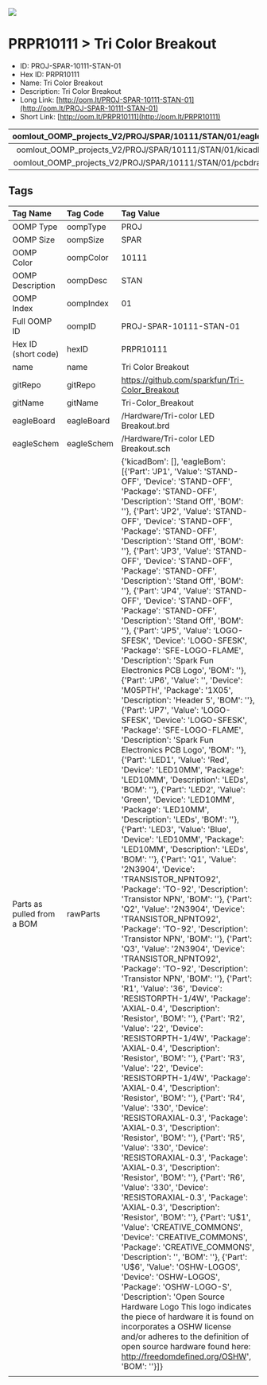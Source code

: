 


  
![][im]
# PRPR10111 > Tri Color Breakout

- ID: PROJ-SPAR-10111-STAN-01
- Hex ID: PRPR10111
- Name: Tri Color Breakout
- Description: Tri Color Breakout
- Long Link: [http://oom.lt/PROJ-SPAR-10111-STAN-01](http://oom.lt/PROJ-SPAR-10111-STAN-01)
- Short Link: [http://oom.lt/PRPR10111](http://oom.lt/PRPR10111)
  

|oomlout_OOMP_projects_V2/PROJ/SPAR/10111/STAN/01/eagleImage.png|oomlout_OOMP_projects_V2/PROJ/SPAR/10111/STAN/01/eagleSchemImage.png|oomlout_OOMP_projects_V2/PROJ/SPAR/10111/STAN/01/kicadPcb3dFront.png|oomlout_OOMP_projects_V2/PROJ/SPAR/10111/STAN/01/kicadPcb3dBack.png|
| :---: | :---: | :---: | :---: |
|oomlout_OOMP_projects_V2/PROJ/SPAR/10111/STAN/01/kicadPcb3d.png|oomlout_OOMP_projects_V2/PROJ/SPAR/10111/STAN/01/bomBack.png|oomlout_OOMP_projects_V2/PROJ/SPAR/10111/STAN/01/bomFront.png|oomlout_OOMP_projects_V2/PROJ/SPAR/10111/STAN/01/pcbdraw.svg|
|oomlout_OOMP_projects_V2/PROJ/SPAR/10111/STAN/01/pcbdrawBack.svg||||

## Tags
  

|Tag Name|Tag Code|Tag Value|
| :--- | :--- | :--- |
|OOMP Type|oompType|PROJ|
|OOMP Size|oompSize|SPAR|
|OOMP Color|oompColor|10111|
|OOMP Description|oompDesc|STAN|
|OOMP Index|oompIndex|01|
|Full OOMP ID|oompID|PROJ-SPAR-10111-STAN-01|
|Hex ID (short code)|hexID|PRPR10111|
|name|name|Tri Color Breakout|
|gitRepo|gitRepo|https://github.com/sparkfun/Tri-Color_Breakout|
|gitName|gitName|Tri-Color_Breakout|
|eagleBoard|eagleBoard|/Hardware/Tri-color LED Breakout.brd|
|eagleSchem|eagleSchem|/Hardware/Tri-color LED Breakout.sch|
|Parts as pulled from a BOM|rawParts|{'kicadBom': [], 'eagleBom': [{'Part': 'JP1', 'Value': 'STAND-OFF', 'Device': 'STAND-OFF', 'Package': 'STAND-OFF', 'Description': 'Stand Off', 'BOM': ''}, {'Part': 'JP2', 'Value': 'STAND-OFF', 'Device': 'STAND-OFF', 'Package': 'STAND-OFF', 'Description': 'Stand Off', 'BOM': ''}, {'Part': 'JP3', 'Value': 'STAND-OFF', 'Device': 'STAND-OFF', 'Package': 'STAND-OFF', 'Description': 'Stand Off', 'BOM': ''}, {'Part': 'JP4', 'Value': 'STAND-OFF', 'Device': 'STAND-OFF', 'Package': 'STAND-OFF', 'Description': 'Stand Off', 'BOM': ''}, {'Part': 'JP5', 'Value': 'LOGO-SFESK', 'Device': 'LOGO-SFESK', 'Package': 'SFE-LOGO-FLAME', 'Description': 'Spark Fun Electronics PCB Logo', 'BOM': ''}, {'Part': 'JP6', 'Value': '', 'Device': 'M05PTH', 'Package': '1X05', 'Description': 'Header 5', 'BOM': ''}, {'Part': 'JP7', 'Value': 'LOGO-SFESK', 'Device': 'LOGO-SFESK', 'Package': 'SFE-LOGO-FLAME', 'Description': 'Spark Fun Electronics PCB Logo', 'BOM': ''}, {'Part': 'LED1', 'Value': 'Red', 'Device': 'LED10MM', 'Package': 'LED10MM', 'Description': 'LEDs', 'BOM': ''}, {'Part': 'LED2', 'Value': 'Green', 'Device': 'LED10MM', 'Package': 'LED10MM', 'Description': 'LEDs', 'BOM': ''}, {'Part': 'LED3', 'Value': 'Blue', 'Device': 'LED10MM', 'Package': 'LED10MM', 'Description': 'LEDs', 'BOM': ''}, {'Part': 'Q1', 'Value': '2N3904', 'Device': 'TRANSISTOR_NPNTO92', 'Package': 'TO-92', 'Description': 'Transistor NPN', 'BOM': ''}, {'Part': 'Q2', 'Value': '2N3904', 'Device': 'TRANSISTOR_NPNTO92', 'Package': 'TO-92', 'Description': 'Transistor NPN', 'BOM': ''}, {'Part': 'Q3', 'Value': '2N3904', 'Device': 'TRANSISTOR_NPNTO92', 'Package': 'TO-92', 'Description': 'Transistor NPN', 'BOM': ''}, {'Part': 'R1', 'Value': '36', 'Device': 'RESISTORPTH-1/4W', 'Package': 'AXIAL-0.4', 'Description': 'Resistor', 'BOM': ''}, {'Part': 'R2', 'Value': '22', 'Device': 'RESISTORPTH-1/4W', 'Package': 'AXIAL-0.4', 'Description': 'Resistor', 'BOM': ''}, {'Part': 'R3', 'Value': '22', 'Device': 'RESISTORPTH-1/4W', 'Package': 'AXIAL-0.4', 'Description': 'Resistor', 'BOM': ''}, {'Part': 'R4', 'Value': '330', 'Device': 'RESISTORAXIAL-0.3', 'Package': 'AXIAL-0.3', 'Description': 'Resistor', 'BOM': ''}, {'Part': 'R5', 'Value': '330', 'Device': 'RESISTORAXIAL-0.3', 'Package': 'AXIAL-0.3', 'Description': 'Resistor', 'BOM': ''}, {'Part': 'R6', 'Value': '330', 'Device': 'RESISTORAXIAL-0.3', 'Package': 'AXIAL-0.3', 'Description': 'Resistor', 'BOM': ''}, {'Part': 'U$1', 'Value': 'CREATIVE_COMMONS', 'Device': 'CREATIVE_COMMONS', 'Package': 'CREATIVE_COMMONS', 'Description': '', 'BOM': ''}, {'Part': 'U$6', 'Value': 'OSHW-LOGOS', 'Device': 'OSHW-LOGOS', 'Package': 'OSHW-LOGO-S', 'Description': 'Open Source Hardware Logo This logo indicates the piece of hardware it is found on incorporates a OSHW license and/or adheres to the definition of open source hardware found here: http://freedomdefined.org/OSHW', 'BOM': ''}]}|
||||



[im]: PROJ/SPAR/10111/STAN/01/kicadPcb3d_450.png
